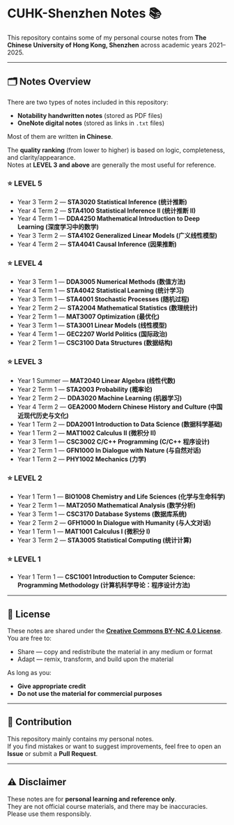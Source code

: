 # CUHK-Shenzhen Notes 📚

This repository contains some of my personal course notes from **The Chinese University of Hong Kong, Shenzhen** across academic years 2021–2025.

---

## 🗂️ Notes Overview

There are two types of notes included in this repository:  
- **Notability handwritten notes** (stored as PDF files)  
- **OneNote digital notes** (stored as links in `.txt` files)  

Most of them are written **in Chinese**.

The **quality ranking** (from lower to higher) is based on logic, completeness, and clarity/appearance.  
Notes at **LEVEL 3 and above** are generally the most useful for reference.

### ⭐ LEVEL 5

- Year 3 Term 2 — **STA3020 Statistical Inference (统计推断)**  
- Year 4 Term 2 — **STA4100 Statistical Inference II (统计推断 II)** 
- Year 4 Term 1 — **DDA4250 Mathematical Introduction to Deep Learning (深度学习中的数学)**  
- Year 3 Term 2 — **STA4102 Generalized Linear Models (广义线性模型)**  
- Year 4 Term 2 — **STA4041 Causal Inference (因果推断)** 

### ⭐ LEVEL 4

- Year 3 Term 1 — **DDA3005 Numerical Methods (数值方法)**  
- Year 4 Term 1 — **STA4042 Statistical Learning (统计学习)**  
- Year 3 Term 1 — **STA4001 Stochastic Processes (随机过程)**  
- Year 2 Term 2 — **STA2004 Mathematical Statistics (数理统计)**  
- Year 2 Term 1 — **MAT3007 Optimization (最优化)**  
- Year 3 Term 1 — **STA3001 Linear Models (线性模型)**  
- Year 4 Term 1 — **GEC2207 World Politics (国际政治)**  
- Year 2 Term 1 — **CSC3100 Data Structures (数据结构)**  

### ⭐ LEVEL 3

- Year 1 Summer — **MAT2040 Linear Algebra (线性代数)**  
- Year 2 Term 1 — **STA2003 Probability (概率论)**  
- Year 2 Term 2 — **DDA3020 Machine Learning (机器学习)**  
- Year 4 Term 2 — **GEA2000 Modern Chinese History and Culture (中国近现代历史与文化)**  
- Year 1 Term 2 — **DDA2001 Introduction to Data Science (数据科学基础)**  
- Year 1 Term 2 — **MAT1002 Calculus II (微积分 II)**  
- Year 3 Term 1 — **CSC3002 C/C++ Programming (C/C++ 程序设计)**  
- Year 2 Term 1 — **GFN1000 In Dialogue with Nature (与自然对话)**  
- Year 1 Term 2 — **PHY1002 Mechanics (力学)**  

### ⭐ LEVEL 2

- Year 1 Term 1 — **BIO1008 Chemistry and Life Sciences (化学与生命科学)**  
- Year 2 Term 1 — **MAT2050 Mathematical Analysis (数学分析)**  
- Year 3 Term 1 — **CSC3170 Database Systems (数据库系统)**  
- Year 2 Term 2 — **GFH1000 In Dialogue with Humanity (与人文对话)**  
- Year 1 Term 1 — **MAT1001 Calculus I (微积分 I)**  
- Year 3 Term 2 — **STA3005 Statistical Computing (统计计算)**  

### ⭐ LEVEL 1

- Year 1 Term 1 — **CSC1001 Introduction to Computer Science: Programming Methodology (计算机科学导论：程序设计方法)**  

---

## 📝 License

These notes are shared under the **[Creative Commons BY-NC 4.0 License](https://creativecommons.org/licenses/by-nc/4.0/)**.  
You are free to:

- Share — copy and redistribute the material in any medium or format
- Adapt — remix, transform, and build upon the material  

As long as you:
- **Give appropriate credit**  
- **Do not use the material for commercial purposes**

---

## 🙌 Contribution

This repository mainly contains my personal notes.  
If you find mistakes or want to suggest improvements, feel free to open an **Issue** or submit a **Pull Request**.

---

## ⚠️ Disclaimer

These notes are for **personal learning and reference only**.  
They are not official course materials, and there may be inaccuracies. Please use them responsibly.